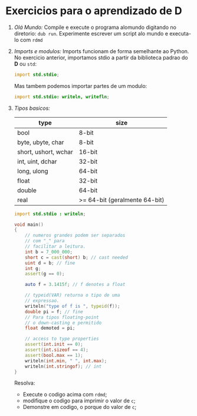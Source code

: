 # Exercicios para o aprendizado de **D**

1. *Olá Mundo:* Compile e execute o programa alomundo digitando no diretorio: `dub run`. Experimente escrever um script alo mundo e executa-lo com `rdmd`
1. *Imports e modulos:* Imports funcionam de forma semelhante ao Python. No exercicio anterior, importamos stdio a partir da biblioteca padrao do **D** ou `std`:
    ```D
    import std.stdio;
    ```
    Mas tambem podemos importar partes de um modulo:
    ```D
    import std.stdio: writeln, writefln;
    ```
1. *Tipos basicos:*

    |type|size|
    |--- |--- |
    |bool|8-bit|
    |byte, ubyte, char|8-bit|
    |short, ushort, wchar|16-bit|
    |int, uint, dchar|32-bit|
    |long, ulong|64-bit|
    |float|32-bit|
    |double|64-bit|
    |real| \>= 64-bit (geralmente 64-bit)
    
    ```D
    import std.stdio : writeln;

    void main()
    {
        // numeros grandes podem ser separados 
        // com "_" para
        // facilitar a leitura.
        int b = 7_000_000;
        short c = cast(short) b; // cast needed
        uint d = b; // fine
        int g;
        assert(g == 0);
    
        auto f = 3.1415f; // f denotes a float
    
        // typeid(VAR) returna o tipo de uma 
        // expressao.
        writeln("type of f is ", typeid(f));
        double pi = f; // fine
        // Para tipos floating-point
        // o down-casting e permitido
        float demoted = pi;
    
        // access to type properties
        assert(int.init == 0);
        assert(int.sizeof == 4);
        assert(bool.max == 1);
        writeln(int.min, " ", int.max);
        writeln(int.stringof); // int
    }
    ```
    Resolva:
     - Execute o codigo acima com `rdmd`;
     - modifique o codigo para imprimir o valor de `c`;
     - Demonstre em codigo, o porque do valor de `c`;
